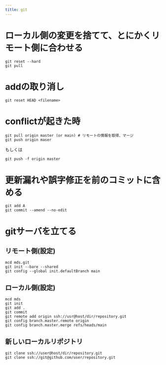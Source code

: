 ```yaml
---
title: git
---
```

# ローカル側の変更を捨てて、とにかくリモート側に合わせる
```
git reset --hard
git pull
```
# addの取り消し
```
git reset HEAD <filename>
```

# conflictが起きた時
```
git pull origin master (or main) # リモートの情報を取得、マージ
git push origin maser
```
もしくは
```
git push -f origin master
```

# 更新漏れや誤字修正を前のコミットに含める
```
git add A
git commit --amend --no-edit
```

# gitサーバを立てる
## リモート側(設定)
```
mcd mds.git
git init --bare --shared
git config --global init.defaultBranch main
```

## ローカル側(設定)
```
mcd mds
git init
git add .
git commit
git remote add origin ssh://usr@host/dir/repository.git
git config branch.master.remote origin
git config branch.master.merge refs/heads/main
```

## 新しいローカルリポジトリ
```
git clone ssh://user@host/dir/repository.git
git clone ssh://git@github.com/user/repository.git
```
